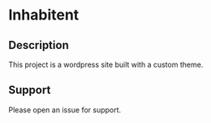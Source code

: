 # Inhabitent

## Description
This project is a wordpress site built with a custom theme.

## Support
Please open an issue for support.
